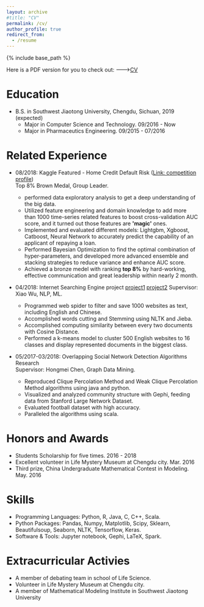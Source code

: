 ```yaml
---
layout: archive
#title: "CV"
permalink: /cv/
author_profile: true
redirect_from:
  - /resume
---
```


{% include base_path %}

Here is a PDF version for you to check out: --->[CV](https://drive.google.com/file/d/1MEtapR-SGuBygwqiGl2xe7sX6X-ezpOV/view?usp=sharing)     
    
Education
======
* B.S. in Southwest Jiaotong University, Chengdu, Sichuan, 2019 (expected)
  * Major in Computer Science and Technology. 09/2016 - Now
  * Major in Pharmaceutics Engineering. 09/2015 - 07/2016

Related Experience
======
* 08/2018: Kaggle Featured - Home Credit Default Risk ([Link: competition profile](https://www.kaggle.com/herlobster))    
  Top 8% Brown Medal, Group Leader.
  * performed data exploratory analysis to get a deep understanding of the big data.
  * Utilized feature engineering and domain knowledge to add more than 1000 time-series related features to boost cross-validation AUC score, and it turned out those features are **'magic'** ones.
  * Implemented and evaluated different models: Lightgbm, Xgboost, Catboost, Neural Network to accurately predict the capability of an applicant of repaying a loan.
  * Performed Bayesian Optimization to find the optimal combination of hyper-parameters, and developed more advanced ensemble and stacking strategies to reduce variance and enhance AUC score.
  * Achieved a bronze medel with ranking **top 8%** by hard-working, effective communication and great leadership within nearly 2 month.

* 04/2018: Internet Searching Engine project [project1](https://drive.google.com/file/d/1nQFZtBnKrTPpt56UQFAbWPHRlE6o_8hn/view?usp=sharing) [project2](https://drive.google.com/file/d/1E_2czlhqwGmP0J1yq1YZaTSWsNC56spf/view?usp=sharing)
  Supervisor: Xiao Wu, NLP, ML.
  * Programmed web spider to filter and save 1000 websites as text, including English and Chinese.
  * Accomplished words cutting and Stemming using NLTK and Jieba. 
  * Accomplished computing similarity between every two documents with Cosine Distance.
  * Performed a k-means model to cluster 500 English websites to 16 classes and display represented documents in the biggest class.
  
* 05/2017-03/2018: Overlapping Social Network Detection Algorithms Research   
  Supervisor: Hongmei Chen, Graph Data Mining.
  * Reproduced Clique Percolation Method and Weak Clique Percolation Method algorithms using java and python.
  * Visualized and analyzed community structure with Gephi, feeding data from Stanford Large Network Dataset.
  * Evaluated football dataset with high accuracy.
  * Paralleled the algorithms using scala.
  
Honors and Awards
=========
* Students Scholarship for five times.    2016 - 2018
* Excellent volunteer in Life Mystery Museum at Chengdu city.     Mar. 2016
* Third prize, China Undergraduate Mathematical Contest in Modeling.     May. 2016

Skills
======
* Programming Languages: Python, R, Java, C, C++, Scala.
* Python Packages: Pandas, Numpy, Matplotlib, Scipy, Sklearn, Beautifulsoup, Seaborn, NLTK, Tensorflow, Keras.
* Software & Tools: Jupyter notebook, Gephi, LaTeX, Spark.
  
Extracurricular Activies
======
* A member of debating team in school of Life Science.
* Volunteer in Life Mystery Museum at Chengdu city.
* A member of Mathematical Modeling Institute in Southwest Jiaotong University
